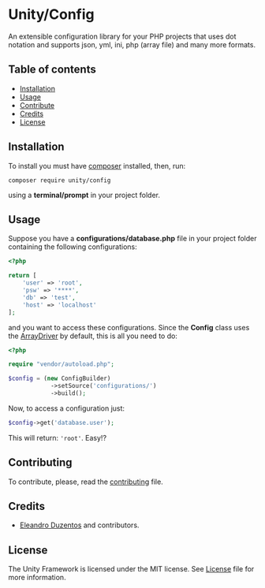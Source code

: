 # Unity/Config

An extensible configuration library for your PHP projects that uses dot notation and supports json, yml, ini, php (array file) and many more formats.

## Table of contents

 - [Installation](#installation)
 - [Usage](#usage)
 - [Contribute](#contribute)
 - [Credits](#credits)
 - [License](#license)

## Installation
To install you must have [composer](https://getcomposer.org/) installed, then, run:
    
    composer require unity/config

using a **terminal/prompt** in your project folder.

## Usage

Suppose you have a **configurations/database.php** file in your project folder containing the following configurations:

```php
<?php

return [
    'user' => 'root',
    'psw' => '****',
    'db' => 'test',
    'host' => 'localhost'
];
```
and you want to access these configurations. Since the **Config** class uses the [ArrayDriver](https://unity-framework.github.com/Config/Drivers/ArrayDriver) by default, this is all you need to do:

```php
<?php

require "vendor/autoload.php";

$config = (new ConfigBuilder)
            ->setSource('configurations/')
            ->build();
```

Now, to access a configuration just:

```php
$config->get('database.user');
```
This will return: `'root'`. Easy!?

## Contributing

To contribute, please, read the [contributing](https://github.com/unity-framework/Config/blob/master/contributing.md) file.

## Credits

 - [Eleandro Duzentos](https://e200.github.com/) and contributors.
 
## License
 
The Unity Framework is licensed under the MIT license. See [License](https://github.com/unity-framework/Config/blob/master/license.md) file for more information.